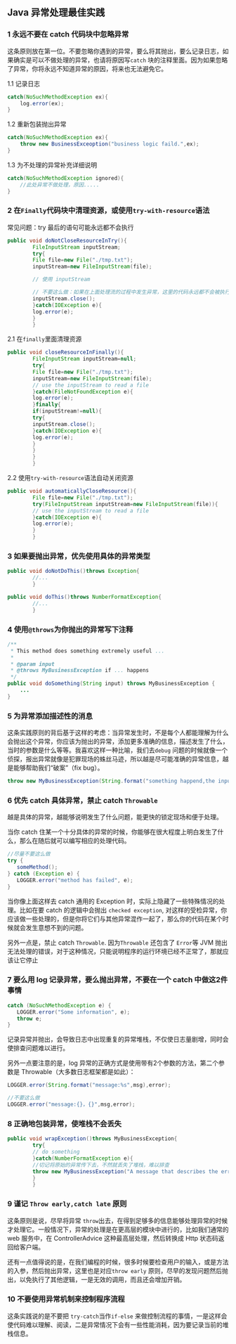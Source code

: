 ## Java 异常处理最佳实践

### 1 永远不要在 catch 代码块中忽略异常

这条原则放在第一位。不要忽略你遇到的异常，要么将其抛出，要么记录日志，如果确实是可以不做处理的异常，也请将原因写`catch`
块的注释里面。因为如果忽略了异常，你将永远不知道异常的原因，将来也无法避免它。

1.1 记录日志

```java
catch(NoSuchMethodException ex){
    log.error(ex);
}
```

1.2 重新包装抛出异常

```java
catch(NoSuchMethodException ex){
    throw new BusinessExceoption("business logic faild.",ex);
}
```

1.3 为不处理的异常补充详细说明

```java
catch(NoSuchMethodException ignored){
    //此处异常不做处理，原因.....
}
```

### 2 在`Finally`代码块中清理资源，或使用`try-with-resource`语法

常见问题：try 最后的语句可能永远都不会执行

```java
public void doNotCloseResourceInTry(){
		FileInputStream inputStream;
		try{
		File file=new File("./tmp.txt");
		inputStream=new FileInputStream(file);

		// 使用 inputStream

		// 不要这么做：如果在上面处理流的过程中发生异常，这里的代码永远都不会被执行
		inputStream.close();
		}catch(IOException e){
		log.error(e);
		}
		}
```

2.1 在`finally`里面清理资源

```java
public void closeResourceInFinally(){
		FileInputStream inputStream=null;
		try{
		File file=new File("./tmp.txt");
		inputStream=new FileInputStream(file);
		// use the inputStream to read a file
		}catch(FileNotFoundException e){
		log.error(e);
		}finally{
		if(inputStream!=null){
		try{
		inputStream.close();
		}catch(IOException e){
		log.error(e);
		}
		}
		}
		}
```

2.2 使用`try-with-resource`语法自动关闭资源

```java
public void automaticallyCloseResource(){
		File file=new File("./tmp.txt");
		try(FileInputStream inputStream=new FileInputStream(file)){
		// use the inputStream to read a file
		}catch(IOException e){
		log.error(e);
		}
		}
```

### 3 如果要抛出异常，优先使用具体的异常类型

```java
public void doNotDoThis()throws Exception{
		//...
		}

public void doThis()throws NumberFormatException{
		//...
		}
```

### 4 使用`@throws`为你抛出的异常写下注释

```java
/**
 * This method does something extremely useful ...
 *
 * @param input
 * @throws MyBusinessException if ... happens
 */
public void doSomething(String input) throws MyBusinessException {
    ...
}
```

### 5 为异常添加描述性的消息

这条实践原则的背后基于这样的考虑：当异常发生时，不是每个人都能理解为什么会抛出这个异常，你应该为抛出的异常，添加更多准确的信息，描述发生了什么，当时的参数是什么等等。我喜欢这样一种比喻，我们去`debug`
问题的时候就像一个侦探，报出异常就像是犯罪现场的蛛丝马迹，所以越是尽可能准确的异常信息，越是能够帮助我们“破案”（fix bug）。

```java
throw new MyBusinessException(String.format("something happend,the input is %s",param))
```

### 6 优先 catch 具体异常，禁止 catch `Throwable`

越是具体的异常，越能够说明发生了什么问题，能更快的锁定现场和便于处理。

当你 catch 住某一个十分具体的异常的时候，你能够在很大程度上明白发生了什么，那么在随后就可以编写相应的处理代码。

```java
//尽量不要这么做
try {
   someMethod();
} catch (Exception e) {
   LOGGER.error("method has failed", e);
}
```

当你像上面这样去 catch 通用的 Exception 时，实际上隐藏了一些特殊情况的处理。比如在要 catch 的逻辑中会抛出 `checked exception`,
对这样的受检异常，你应该做一些处理的，但是你将它们与其他异常混作一起了，那么你的代码在某个时候就会发生意想不到的问题。

另外一点是，禁止 catch `Throwable`. 因为`Throwable` 还包含了 `Error`等 JVM
抛出无法处理的错误，对于这种情况，只能说明程序的运行环境已经不正常了，那就应该让它停止

### 7 要么用 log 记录异常，要么抛出异常，不要在一个 catch 中做这2件事情

```java
catch (NoSuchMethodException e) {
   LOGGER.error("Some information", e);
   throw e;
}
```

记录异常并抛出，会导致日志中出现重复的异常堆栈，不仅使日志量剧增，同时会使排查问题难以进行。

另外一点要注意的是，log 异常的正确方式是使用带有2个参数的方法，第二个参数是 Throwable（大多数日志框架都是如此）：

```java
LOGGER.error(String.format("message:%s",msg),error);

//不要这么做
LOGGER.error("message:{}，{}",msg,error);
```

### 8 正确地包装异常，使堆栈不会丢失

```java
public void wrapException()throws MyBusinessException{
		try{
		// do something
		}catch(NumberFormatException e){
		//切记将原始的异常传下去，不然就丢失了堆栈，难以排查
		throw new MyBusinessException("A message that describes the error.",e);
		}
		}
```

### 9 谨记 `Throw early,catch late` 原则

这条原则是说，尽早将异常 `throw`出去，在得到足够多的信息能够处理异常的时候才处理它。一般情况下，异常的处理是在更高层的模块中进行的，比如我们通常的 web 服务中，在
ControllerAdvice 这种最高层处理，然后转换成 Http 状态码返回给客户端。

还有一点值得说的是，在我们编程的时候，很多时候要检查用户的输入，或是方法的入参，然后抛出异常，这里也是对应`throw early`
原则，尽早的发现问题然后抛出，以免执行了其他逻辑，一是无效的调用，而且还会增加开销。

### 10 不要使用异常机制来控制程序流程

这条实践说的是不要把 `try-catch`当作`if-else` 来做控制流程的事情，一是这样会使代码难以理解、阅读，二是异常情况下会有一些性能消耗，因为要记录当前的堆栈信息。
